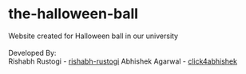 # the-halloween-ball
Website created for Halloween ball in our university <br />
<br />
Developed By:<br />
Rishabh Rustogi  - <a href="https://github.com/rishabh-rustogi">rishabh-rustogi</a>
Abhishek Agarwal - <a href="https://github.com/click4abhishek">click4abhishek </a> <br />
